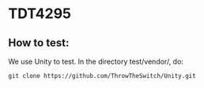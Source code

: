 # TDT4295



## How to test:
We use Unity to test. In the directory test/vendor/, do:

``` git clone https://github.com/ThrowTheSwitch/Unity.git ```